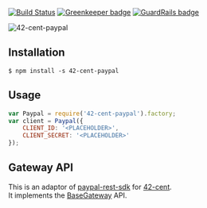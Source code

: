 [![Build Status](https://travis-ci.org/continuous-software/42-cent-paypal.svg?branch=master)](https://travis-ci.org/continuous-software/42-cent-paypal) [![Greenkeeper badge](https://badges.greenkeeper.io/continuous-software/42-cent-paypal.svg)](https://greenkeeper.io/) [![GuardRails badge](https://badges.production.guardrails.io/continuous-software/42-cent-paypal.svg)](https://www.guardrails.io)

![42-cent-paypal](https://cloud.githubusercontent.com/assets/412895/20221394/b7fa6260-a863-11e6-9fa5-7330b3e16c13.png)

## Installation ##

    $ npm install -s 42-cent-paypal

## Usage

```javascript
var Paypal = require('42-cent-paypal').factory;
var client = Paypal({
    CLIENT_ID: '<PLACEHOLDER>',
    CLIENT_SECRET: '<PLACEHOLDER>'
});
```

## Gateway API

This is an adaptor of [paypal-rest-sdk](https://github.com/paypal/PayPal-node-SDK) for [42-cent](https://github.com/continuous-software/42-cent).  
It implements the [BaseGateway](https://github.com/continuous-software/42-cent-base) API.
